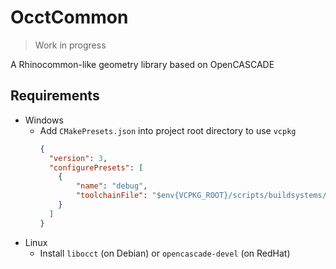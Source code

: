 # OcctCommon
> Work in progress

A Rhinocommon-like geometry library based on OpenCASCADE

## Requirements
- Windows
  - Add `CMakePresets.json` into project root directory to use `vcpkg`
    ``` json
    {
      "version": 3,
      "configurePresets": [
        {
            "name": "debug",
            "toolchainFile": "$env{VCPKG_ROOT}/scripts/buildsystems/vcpkg.cmake"
        }
      ]
    }
    ```
- Linux
  - Install `libocct` (on Debian) or `opencascade-devel` (on RedHat)
